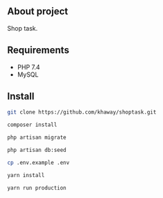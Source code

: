 ## About project
Shop task.

## Requirements
- PHP 7.4
- MySQL

## Install
```bash
git clone https://github.com/khaway/shoptask.git

composer install

php artisan migrate

php artisan db:seed

cp .env.example .env

yarn install

yarn run production
```
